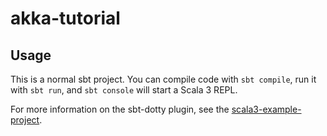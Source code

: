 # akka-tutorial

## Usage

This is a normal sbt project. You can compile code with `sbt compile`, run it with `sbt run`, and `sbt console` will start a Scala 3 REPL.

For more information on the sbt-dotty plugin, see the
[scala3-example-project](https://github.com/scala/scala3-example-project/blob/main/README.md).
